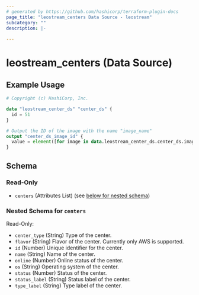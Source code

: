 ```yaml
---
# generated by https://github.com/hashicorp/terraform-plugin-docs
page_title: "leostream_centers Data Source - leostream"
subcategory: ""
description: |-
  
---
```


# leostream_centers (Data Source)



## Example Usage

```terraform
# Copyright (c) HashiCorp, Inc.

data "leostream_center_ds" "center_ds" {
  id = 51
}

# Output the ID of the image with the name "image_name"
output "center_ds_image_id" {
  value = element([for image in data.leostream_center_ds.center_ds.images : image if "${image.name}" == "image_name"], 0).id
}
```

<!-- schema generated by tfplugindocs -->
## Schema

### Read-Only

- `centers` (Attributes List) (see [below for nested schema](#nestedatt--centers))

<a id="nestedatt--centers"></a>
### Nested Schema for `centers`

Read-Only:

- `center_type` (String) Type of the center.
- `flavor` (String) Flavor of the center. Currently only AWS is supported.
- `id` (Number) Unique identifier for the center.
- `name` (String) Name of the center.
- `online` (Number) Online status of the center.
- `os` (String) Operating system of the center.
- `status` (Number) Status of the center.
- `status_label` (String) Status label of the center.
- `type_label` (String) Type label of the center.
